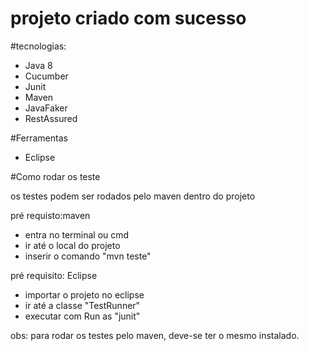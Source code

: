 # projeto criado com sucesso

#tecnologias:

- Java 8
- Cucumber
- Junit
- Maven
- JavaFaker
- RestAssured


#Ferramentas

- Eclipse


#Como rodar os teste

os testes podem ser rodados pelo maven dentro do projeto

pré requisto:maven
- entra no terminal ou cmd
- ir até o local do projeto
- inserir o comando "mvn teste"

pré requisito: Eclipse
- importar o projeto no eclipse
- ir até a classe "TestRunner"
- executar com Run as "junit"

obs: para rodar os testes pelo maven, deve-se ter o mesmo instalado.


